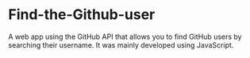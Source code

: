 # Find-the-Github-user
A web app using the GitHub API that allows you to find GitHub users by searching their username. It was mainly developed using JavaScript.


